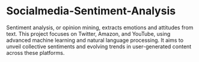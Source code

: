 # Socialmedia-Sentiment-Analysis
Sentiment analysis, or opinion mining, extracts emotions and attitudes from text. This project focuses on Twitter, Amazon, and YouTube, using advanced machine learning and natural language processing. It aims to unveil collective sentiments and evolving trends in user-generated content across these platforms.
